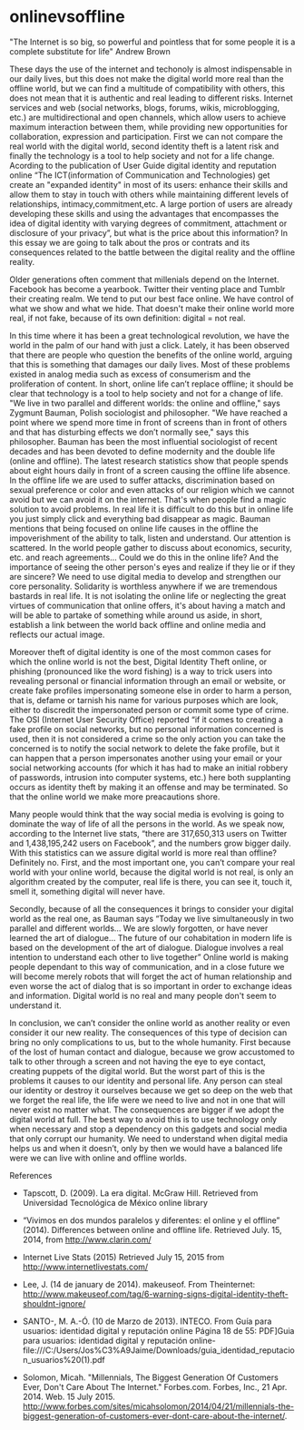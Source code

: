 # onlinevsoffline

"The Internet is so big, so powerful and pointless that for some people it is a complete substitute for life" Andrew Brown 

These days the use of the internet and techonoly is almost indispensable in our daily lives, but this does not make the digital world more real than the offline world, but we can find a multitude of compatibility with others, this does not mean that it is authentic and real leading to different risks. Internet services and web (social networks, blogs, forums, wikis, microblogging, etc.) are multidirectional and open channels, which allow users to achieve maximum interaction between them, while providing new opportunities for collaboration, expression and participation. First we can not compare the real world with the digital world, second identity theft is a latent risk and finally the technology is a tool to help society and not for a life change. Acording to the publication of  User Guide digital identity and reputation online “The ICT(information of Communication and Technologies) get create an "expanded identity" in most of its users: enhance their skills and allow them to stay in touch with others while maintaining different levels of relationships, intimacy,commitment,etc. A large portion of users are already developing these skills and using the advantages that encompasses the idea of digital identity with varying degrees of commitment, attachment or disclosure of your privacy”, but what is the price about this information?
In this essay we are going to talk about the pros or contrats and its consequences related to the battle between the digital reality and the offline reality.  

Older generations often comment that millenials depend on the Internet. Facebook has become a yearbook. Twitter their venting place and Tumblr their creating realm. We tend to put our best face online. We have control of what we show and what we hide. That doesn't make their online world more real, if not fake, because of its own definition: digital = not real.

In this time where it has been a great technological revolution, we have the world in the palm of our hand with just a click. Lately, it has been observed that there are people who question the benefits of the online world, arguing that this is something that damages our daily lives. Most of these problems existed in analog media such as excess of consumerism and the proliferation of content. In short, online life can’t replace offline; it should be clear that technology is a tool to help society and not for a change of life. "We live in two parallel and different worlds: the online and offline," says Zygmunt Bauman, Polish sociologist and philosopher. "We have reached a point where we spend more time in front of screens than in front of others and that has disturbing effects we don’t normally see," says this philosopher. Bauman has been the most influential sociologist of recent decades and has been devoted to define modernity and the double life (online and offline). The latest research statistics show that people spends about eight hours daily in front of a screen causing the offline life absence. In the offline life we are used to suffer attacks, discrimination based on sexual preference or color and even attacks of our religion which we cannot avoid but we can avoid it on the internet. That's when people find a magic solution to avoid problems. In real life it is difficult to do this but in online life you just simply click and everything bad disappear as magic. Bauman mentions that being focused on online life causes in the offline the impoverishment of the ability to talk, listen and understand. Our attention is scattered. In the world people gather to discuss about economics, security, etc. and reach agreements… Could we do this in the online life? And the importance of seeing the other person's eyes and realize if they lie or if they are sincere?
We need to use digital media to develop and strengthen our core personality. Solidarity is worthless anywhere if we are tremendous bastards in real life. It is not isolating the online life or neglecting the great virtues of communication that online offers, it's about having a match and will be able to partake of something while around us aside, in short, establish a link between the world back offline and online media and reflects our actual image.

Moreover theft of digital identity is one of the most common cases for which the online world is not the best, Digital Identity Theft  online, or phishing (pronounced like the word fishing) is a way to trick users into revealing personal or financial information through an email or website, or create fake profiles impersonating someone else in order to harm a person, that is, defame or tarnish his name for various purposes which are look, either to discredit the impersonated person or commit some type of crime. The  OSI (Internet User Security Office) reported “if it comes to creating a fake profile on social networks, but no personal information concerned is used, then it is not considered a crime so the only action you can take the concerned is to notify the social network to delete the fake profile, but it can happen that a person impersonates another using your email or your social networking accounts (for which it has had to make an initial robbery of passwords, intrusion into computer systems, etc.) here both supplanting occurs as identity theft by making it an offense and may be terminated. So that the online world we make more preacautions shore.

Many people would think that the way social media is evolving is going to dominate the way of life of all the persons in the world. As we speak now, according to the Internet live stats, “there are 317,650,313 users on Twitter and 1,438,195,242 users on Facebook”, and the numbers grow bigger daily. With this statistics can we assure digital world is more real than offline? Definitely no. First, and the most important one, you can’t compare your real world with your online world, because the digital world is not real, is only an algorithm created by the computer, real life is 
there, you can see it, touch it, smell it, something digital will never have. 

Secondly, because of all the consequences it brings to consider your digital world as the real one, as Bauman says “Today we live simultaneously in two parallel and different worlds… We are slowly forgotten, or have never learned the art of dialogue… The future of our cohabitation in modern life is based on the development of the art of dialogue. Dialogue involves a real intention to understand each other to live together” Online world is making people dependant to this way of communication, and in a close future we will become merely robots that will forget the act of human relationship and even worse the act of dialog that is so important in order to exchange ideas and information. Digital world is no real and many people don't seem to understand it. 

In conclusion, we can’t consider the online world as another reality or even consider it our new reality. The consequences of this type of decision can bring no only complications to us, but to the whole humanity. First because of the lost of human contact and dialogue, because we grow accustomed to talk to other through a screen and not having the eye to eye contact, creating puppets of the digital world. But the worst part of this is the problems it causes to our identity and personal life. Any person can steal our identity or destroy it ourselves because we get so deep on the web that we forget the real life, the life were we need to live and not in one that will never exist no matter what. 
The consequences are bigger if we adopt the digital world at full. The best way to avoid this is to use technology only when necessary and stop a dependency on this gadgets and social media that only corrupt our humanity. We need to understand when digital media helps us and when it doesn’t, only by then we would have a balanced life were we can live with online and offline worlds. 

References
- Tapscott, D. (2009). La era digital. McGraw Hill. Retrieved from Universidad Tecnológica de México online library

- “Vivimos en dos mundos paralelos y diferentes: el online y el offline” (2014). Differences between online and offline life. Retrieved July. 15, 2014, from http://www.clarin.com/

- Internet Live Stats (2015) Retrieved July 15, 2015 from http://www.internetlivestats.com/ 

- Lee, J. (14 de january de 2014). makeuseof. From Theinternet: http://www.makeuseof.com/tag/6-warning-signs-digital-identity-theft-shouldnt-ignore/

- SANTO-, M. A.-Ó. (10 de Marzo de 2013). INTECO. From Guía para usuarios: identidad digital y reputación online Página 18 de 55: PDF]Guia para usuarios: identidad digital y reputación online- file:///C:/Users/Jos%C3%A9Jaime/Downloads/guia_identidad_reputacion_usuarios%20(1).pdf

- Solomon, Micah. "Millennials, The Biggest Generation Of Customers Ever, Don't Care About The Internet." Forbes.com. Forbes, Inc., 21 Apr. 2014. Web. 15 July 2015. <http://www.forbes.com/sites/micahsolomon/2014/04/21/millennials-the-biggest-generation-of-customers-ever-dont-care-about-the-internet/>.
